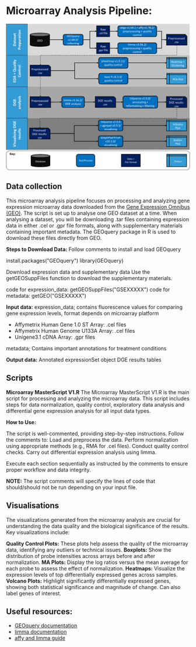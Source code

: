 # Microarray Analysis Pipeline:

![workflow](assets/Microarray_pipeline.png)

## Data collection
This microarray analysis pipeline focuses on processing and analyzing gene expression microarray data downloaded from the [Gene Expression Omnibus (GEO)](https://www.ncbi.nlm.nih.gov/geo/). The script is set up to analyse one GEO dataset at a time. When analysing a dataset, you will be downloading .tar files containing expression data in either .cel or .gpr file formats, along with supplementary materials containing important metadata. The GEOquery package in R is used to download these files directly from GEO.

**Steps to Download Data:**
Follow comments to install and load GEOquery

install.packages("GEOquery")
library(GEOquery)

Download expression data and supplementary data
Use the getGEOSuppFiles function to download the supplementary materials.

code for expression_data: getGEOSuppFiles("GSEXXXXX")
code for metadata: getGEO("GSEXXXXX")

**Input data:**
expression_data; contains fluorescence values for comparing gene expression levels, format depends on microarray platform
- Affymetrix Human Gene 1.0 ST Array: .cel files
- Affymetrix Human Genome U133A Array: .cel files
- Unigene3.1 cDNA Array: .gpr files

metadata; Contains important annotations for treatment conditions

**Output data:**
Annotated expressionSet object
DGE results tables

## Scripts
**Microarray MasterScript V1.R**
The Microarray MasterScript V1.R is the main script for processing and analyzing the microarray data. This script includes steps for data normalization, quality control, exploratory data analysis and differential gene expression analysis for all input data types.

**How to Use:**

The script is well-commented, providing step-by-step instructions.
Follow the comments to:
Load and preprocess the data.
Perform normalization using appropriate methods (e.g., RMA for .cel files).
Conduct quality control checks.
Carry out differential expression analysis using limma.

Execute each section sequentially as instructed by the comments to ensure proper workflow and data integrity.

**NOTE:** The script comments will specify the lines of code that should/should not be run depending on your input file.

## Visualisations
The visualizations generated from the microarray analysis are crucial for understanding the data quality and the biological significance of the results. Key visualizations include:

**Quality Control Plots:** These plots help assess the quality of the microarray data, identifying any outliers or technical issues.
**Boxplots:** Show the distribution of probe intensities across arrays before and after normalization.
**MA Plots:** Display the log ratios versus the mean average for each probe to assess the effect of normalization.
**Heatmaps:** Visualize the expression levels of top differentially expressed genes across samples.
**Volcano Plots:** Highlight significantly differentially expressed genes, showing both statistical significance and magnitude of change. Can also label genes of interest.

## Useful resources:
- [GEOquery documentation](https://bioconductor.org/packages/release/bioc/vignettes/GEOquery/inst/doc/GEOquery.html)
- [limma documentation](https://bioconductor.org/packages/release/bioc/vignettes/limma/inst/doc/usersguide.pdf)
- [affy and limma guide](https://bioconductor.org/packages/devel/workflows/vignettes/arrays/inst/doc/arrays.html)

